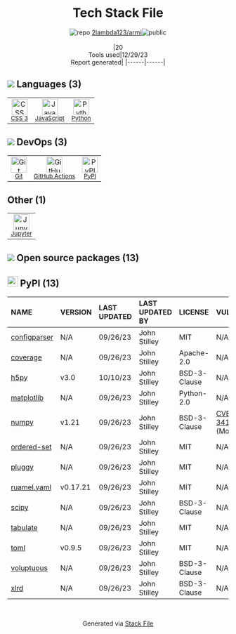 <!--
&lt;--- Readme.md Snippet without images Start ---&gt;
## Tech Stack
2lambda123/armi is built on the following main stack:

- [Python](https://www.python.org) – Languages
- [JavaScript](https://developer.mozilla.org/en-US/docs/Web/JavaScript) – Languages
- [Jupyter](http://jupyter.org) – Data Science Notebooks
- [GitHub Actions](https://github.com/features/actions) – Continuous Integration

Full tech stack [here](/techstack.md)

&lt;--- Readme.md Snippet without images End ---&gt;

&lt;--- Readme.md Snippet with images Start ---&gt;
## Tech Stack
2lambda123/armi is built on the following main stack:

- <img width='25' height='25' src='https://img.stackshare.io/service/993/pUBY5pVj.png' alt='Python'/> [Python](https://www.python.org) – Languages
- <img width='25' height='25' src='https://img.stackshare.io/service/1209/javascript.jpeg' alt='JavaScript'/> [JavaScript](https://developer.mozilla.org/en-US/docs/Web/JavaScript) – Languages
- <img width='25' height='25' src='https://img.stackshare.io/service/4190/fGBUdNf__400x400.jpg' alt='Jupyter'/> [Jupyter](http://jupyter.org) – Data Science Notebooks
- <img width='25' height='25' src='https://img.stackshare.io/service/11563/actions.png' alt='GitHub Actions'/> [GitHub Actions](https://github.com/features/actions) – Continuous Integration

Full tech stack [here](/techstack.md)

&lt;--- Readme.md Snippet with images End ---&gt;
-->
<div align="center">

# Tech Stack File
![](https://img.stackshare.io/repo.svg "repo") [2lambda123/armi](https://github.com/2lambda123/armi)![](https://img.stackshare.io/public_badge.svg "public")
<br/><br/>
|20<br/>Tools used|12/29/23 <br/>Report generated|
|------|------|
</div>

## <img src='https://img.stackshare.io/languages.svg'/> Languages (3)
<table><tr>
  <td align='center'>
  <img width='36' height='36' src='https://img.stackshare.io/service/6727/css.png' alt='CSS 3'>
  <br>
  <sub><a href="https://developer.mozilla.org/en-US/docs/Web/CSS/CSS3">CSS 3</a></sub>
  <br>
  <sub></sub>
</td>

<td align='center'>
  <img width='36' height='36' src='https://img.stackshare.io/service/1209/javascript.jpeg' alt='JavaScript'>
  <br>
  <sub><a href="https://developer.mozilla.org/en-US/docs/Web/JavaScript">JavaScript</a></sub>
  <br>
  <sub></sub>
</td>

<td align='center'>
  <img width='36' height='36' src='https://img.stackshare.io/service/993/pUBY5pVj.png' alt='Python'>
  <br>
  <sub><a href="https://www.python.org">Python</a></sub>
  <br>
  <sub></sub>
</td>

</tr>
</table>

## <img src='https://img.stackshare.io/devops.svg'/> DevOps (3)
<table><tr>
  <td align='center'>
  <img width='36' height='36' src='https://img.stackshare.io/service/1046/git.png' alt='Git'>
  <br>
  <sub><a href="http://git-scm.com/">Git</a></sub>
  <br>
  <sub></sub>
</td>

<td align='center'>
  <img width='36' height='36' src='https://img.stackshare.io/service/11563/actions.png' alt='GitHub Actions'>
  <br>
  <sub><a href="https://github.com/features/actions">GitHub Actions</a></sub>
  <br>
  <sub></sub>
</td>

<td align='center'>
  <img width='36' height='36' src='https://img.stackshare.io/service/12572/-RIWgodF_400x400.jpg' alt='PyPI'>
  <br>
  <sub><a href="https://pypi.org/">PyPI</a></sub>
  <br>
  <sub></sub>
</td>

</tr>
</table>

## Other (1)
<table><tr>
  <td align='center'>
  <img width='36' height='36' src='https://img.stackshare.io/service/4190/fGBUdNf__400x400.jpg' alt='Jupyter'>
  <br>
  <sub><a href="http://jupyter.org">Jupyter</a></sub>
  <br>
  <sub></sub>
</td>

</tr>
</table>


## <img src='https://img.stackshare.io/group.svg' /> Open source packages (13)</h2>

## <img width='24' height='24' src='https://img.stackshare.io/service/12572/-RIWgodF_400x400.jpg'/> PyPI (13)

|NAME|VERSION|LAST UPDATED|LAST UPDATED BY|LICENSE|VULNERABILITIES|
|:------|:------|:------|:------|:------|:------|
|[configparser](https://pypi.org/project/configparser)|N/A|09/26/23|John Stilley |MIT|N/A|
|[coverage](https://pypi.org/project/coverage)|N/A|09/26/23|John Stilley |Apache-2.0|N/A|
|[h5py](https://pypi.org/project/h5py)|v3.0|10/10/23|John Stilley |BSD-3-Clause|N/A|
|[matplotlib](https://pypi.org/project/matplotlib)|N/A|09/26/23|John Stilley |Python-2.0|N/A|
|[numpy](https://pypi.org/project/numpy)|v1.21|09/26/23|John Stilley |BSD-3-Clause|[CVE-2021-34141](https://github.com/advisories/GHSA-fpfv-jqm9-f5jm) (Moderate)|
|[ordered-set](https://pypi.org/project/ordered-set)|N/A|09/26/23|John Stilley |MIT|N/A|
|[pluggy](https://pypi.org/project/pluggy)|N/A|09/26/23|John Stilley |MIT|N/A|
|[ruamel.yaml](https://pypi.org/project/ruamel.yaml)|v0.17.21|09/26/23|John Stilley |MIT|N/A|
|[scipy](https://pypi.org/project/scipy)|N/A|09/26/23|John Stilley |BSD-3-Clause|N/A|
|[tabulate](https://pypi.org/project/tabulate)|N/A|09/26/23|John Stilley |MIT|N/A|
|[toml](https://pypi.org/project/toml)|v0.9.5|09/26/23|John Stilley |MIT|N/A|
|[voluptuous](https://pypi.org/project/voluptuous)|N/A|09/26/23|John Stilley |BSD-3-Clause|N/A|
|[xlrd](https://pypi.org/project/xlrd)|N/A|09/26/23|John Stilley |BSD-3-Clause|N/A|

<br/>
<div align='center'>

Generated via [Stack File](https://github.com/marketplace/stack-file)
